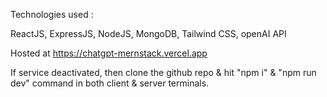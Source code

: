 Technologies used :

ReactJS,
ExpressJS,
NodeJS,
MongoDB,
Tailwind CSS,
openAI API

Hosted at https://chatgpt-mernstack.vercel.app

If service deactivated, then clone the github repo & hit "npm i" & "npm run dev" command in both client & server terminals.
